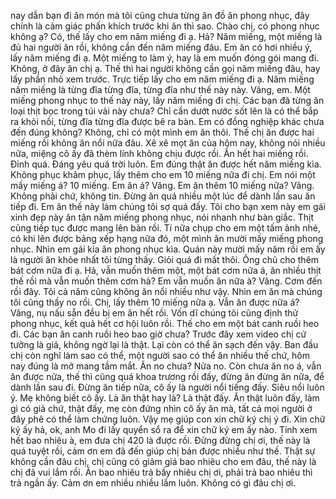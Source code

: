 nay dẫn bạn đi ăn món mà tôi cũng chưa từng ăn đồ ăn phong nhục, đây chính là cảm giác phấn khích trước khi ăn thì sao. Chào chị, có phong nhục không ạ? Có, thế lấy cho em năm miếng đi ạ. Hả? Năm miếng, một miếng là đủ hai người ăn rồi, không cần đến năm miếng đâu. Em ăn có hơi nhiều ý, lấy năm miếng đi ạ. Một miếng to làm ý, hay là em muốn đóng gói mang đi. Không, ở đây ăn chị ạ. Thế thì hai người không cần gọi năm miếng đâu, hay lấy phần nhỏ xem trước. Trực tiếp lấy cho em năm miếng đi ạ. Năm miếng năm miếng là từng đĩa từng đĩa, từng đĩa như thế này này. Vâng, em. Một miếng phong nhục to thế này này, lấy năm miếng đi chị. Các bạn đã từng ăn loại thịt bọc trong túi vải này chưa? Chỉ cần dướt nước sốt lên là có thể bắp ra khỏi nồi, từng đĩa từng đĩa được bê ra bàn. Em có đồng nghiệp khác chưa đến đúng không? Không, chỉ có một mình em ăn thôi. Thế chị ăn được hai miếng rồi không ăn nổi nữa đâu. Xê xê mọt ăn của hôm nay, không nói nhiều nữa, miệng cô ấy đã thèm lính không chịu được rồi. Ấn hết hai miếng rồi. Đỉnh quá. Đáng yêu quá trời luôn. Em đúng thật ăn được hết năm miếng kìa. Không phục khâm phục, lấy thêm cho em 10 miếng nữa đi chị. Em nói một mấy miếng á? 10 miếng. Em ăn á? Vâng. Em ăn thêm 10 miếng nữa? Vâng. Không phải chứ, không tin. Đừng ăn quá nhiều một lúc để dành lần sau ăn tiếp đi. Em ăn thế này làm chúng tôi sợ quá đấy. Tôi cho bạn xem này em gái xinh đẹp này ăn tận năm miếng phong nhục, nói nhanh như bàn giắc. Thịt cũng tiếp tục được mang lên bàn rồi. Tí nữa chụp cho em một tấm ảnh nhé, có khi lên được bảng xếp hạng nữa đó, một mình ăn mười mấy miếng phong nhục. Nhìn em gái kia ăn phong nhục kìa. Quán này mười mấy năm rồi em ấy là người ăn khỏe nhất tôi từng thấy. Giỏi quá đi mất thôi. Ông chủ cho thêm bát cơm nữa đi ạ. Hả, vẫn muốn thêm một, một bát cơm nữa á, ăn nhiều thịt thế rồi mà vẫn muốn thêm cơm hả? Em vẫn muốn ăn nữa à? Vâng. Cơm đến rồi đây. Tôi cả năm cũng không ăn nổi nhiều như vậy. Nhìn em ăn mà chúng tôi cũng thấy no rồi. Chị, lấy thêm 10 miếng nữa ạ. Vẫn ăn được nữa á? Vâng, nụ nấu sẵn đều bị em ăn hết rồi. Vốn dĩ chúng tôi cũng định thử phong nhục, kết quả hết cơ hội luôn rồi. Thế cho em một bát canh ruồi heo đi. Các bạn ăn canh ruồi heo bao giờ chưa? Trước đây xem video chị cứ tưởng là giả, không ngờ lại là thật. Lại còn có thể ăn sạch đến vậy. Ban đầu chị còn nghĩ làm sao có thể, một người sao có thể ăn nhiều thế chứ, hôm nay đúng là mở mang tầm mắt. Ăn no chưa? Nửa no. Còn chưa ăn no á, vẫn ăn được nữa, thế thì cũng quá khoa trương rồi đấy, đừng ăn đừng ăn nữa, để dành lần sau đi. Đừng ăn tiếp nữa, cô ấy là người nổi tiếng đấy. Siêu nổi luôn ý. Mẹ không biết cô ấy. Là ăn thật hay là? Là thật đấy. Ăn thật luôn đấy, làm gì có giả chứ, thật đấy, mẹ còn đứng nhìn cô ấy ăn mà, tất cả mọi người ở đây phê có thể làm chứng luôn. Vậy mẹ giúp con xin chữ ký chị ý đi. Xin chữ ký ấy hả, ok, anh Mo đi lấy quyển sổ ra để xin chữ ký em ấy nào. Tính xem hết bao nhiêu à, em đưa chị 420 là được rồi. Đừng đừng chị ơi, thế này là quá tuyệt rồi, cảm ơn em đã đến giúp chị bán được nhiều như thế. Thật sự không cần đâu chị, chị cũng có giảm giá bao nhiêu cho em đâu, thế này là chị đã vui lắm rồi. Ăn bao nhiêu trả bấy nhiêu chị ơi, phải trả bao nhiêu thì trả ngần ấy. Cảm ơn em nhiều nhiều lắm luôn. Không có gì đâu chị ơi.